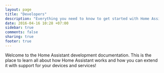 ```yaml
---
layout: page
title: "Developers"
description: "Everything you need to know to get started with Home Assistant development."
date: 2016-04-16 10:28 +07:00
sidebar: true
comments: false
sharing: true
footer: true
---
```


Welcome to the Home Assistant development documentation. This is the place to learn all about how Home Assistant works and how you can extend it with support for your devices and services!

